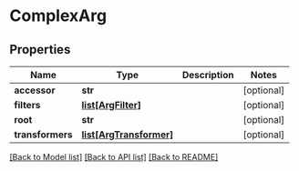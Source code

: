 # ComplexArg

## Properties
Name | Type | Description | Notes
------------ | ------------- | ------------- | -------------
**accessor** | **str** |  | [optional] 
**filters** | [**list[ArgFilter]**](ArgFilter.md) |  | [optional] 
**root** | **str** |  | [optional] 
**transformers** | [**list[ArgTransformer]**](ArgTransformer.md) |  | [optional] 

[[Back to Model list]](README.md#documentation-for-models) [[Back to API list]](README.md#documentation-for-api-endpoints) [[Back to README]](README.md)



